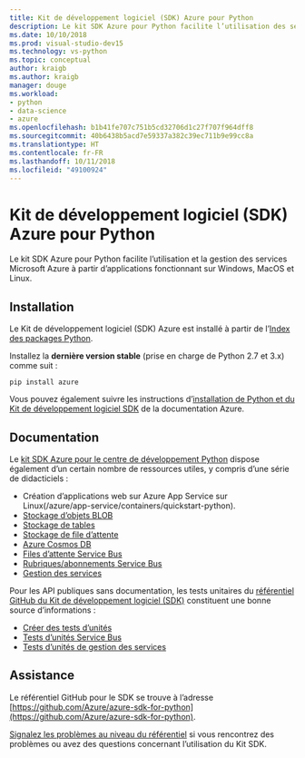 ```yaml
---
title: Kit de développement logiciel (SDK) Azure pour Python
description: Le kit SDK Azure pour Python facilite l’utilisation des services Microsoft Azure à partir d’applications Python fonctionnant sur n’importe quelle plateforme.
ms.date: 10/10/2018
ms.prod: visual-studio-dev15
ms.technology: vs-python
ms.topic: conceptual
author: kraigb
ms.author: kraigb
manager: douge
ms.workload:
- python
- data-science
- azure
ms.openlocfilehash: b1b41fe707c751b5cd32706d1c27f707f964dff8
ms.sourcegitcommit: 40b6438b5acd7e59337a382c39ec711b9e99cc8a
ms.translationtype: HT
ms.contentlocale: fr-FR
ms.lasthandoff: 10/11/2018
ms.locfileid: "49100924"
---
```

# <a name="azure-sdk-for-python"></a>Kit de développement logiciel (SDK) Azure pour Python

Le kit SDK Azure pour Python facilite l’utilisation et la gestion des services Microsoft Azure à partir d’applications fonctionnant sur Windows, MacOS et Linux.

## <a name="installation"></a>Installation

Le Kit de développement logiciel (SDK) Azure est installé à partir de l’[Index des packages Python](https://pypi.python.org/pypi/azure).

Installez la **dernière version stable** (prise en charge de Python 2.7 et 3.x) comme suit :

```command
pip install azure
```

Vous pouvez également suivre les instructions d’[installation de Python et du Kit de développement logiciel SDK](https://docs.microsoft.com/azure/python-how-to-install/) de la documentation Azure.

## <a name="documentation"></a>Documentation

Le [kit SDK Azure pour le centre de développement Python](https://docs.microsoft.com/python/azure/?view=azure-python) dispose également d’un certain nombre de ressources utiles, y compris d’une série de didacticiels :

- Création d’applications web sur Azure App Service sur Linux(/azure/app-service/containers/quickstart-python).
- [Stockage d’objets BLOB](/azure/storage/blobs/storage-quickstart-blobs-python)
- [Stockage de tables](/azure/cosmos-db/table-storage-how-to-use-python)
- [Stockage de file d’attente](/azure/storage/storage-python-how-to-use-queue-storage)
- [Azure Cosmos DB](/azure/cosmos-db/sql-api-python-application)
- [Files d’attente Service Bus](/azure/service-bus-messaging/service-bus-python-how-to-use-queues)
- [Rubriques/abonnements Service Bus](/azure/service-bus-messaging/service-bus-python-how-to-use-topics-subscriptions)
- [Gestion des services](/azure/cloud-services/cloud-services-python-how-to-use-service-management)

Pour les API publiques sans documentation, les tests unitaires du [référentiel GitHub du Kit de développement logiciel (SDK)](https://github.com/Azure/azure-sdk-for-python) constituent une bonne source d’informations :

- [Créer des tests d’unités](https://github.com/Azure/azure-storage-python/tree/master/tests)
- [Tests d’unités Service Bus](https://github.com/Azure/azure-sdk-for-python/tree/master/azure-servicebus/tests)
- [Tests d’unités de gestion des services](https://github.com/Azure/azure-sdk-for-python/tree/master/azure-servicemanagement-legacy/tests)

## <a name="support"></a>Assistance

Le référentiel GitHub pour le SDK se trouve à l’adresse [https://github.com/Azure/azure-sdk-for-python](https://github.com/Azure/azure-sdk-for-python).

[Signalez les problèmes au niveau du référentiel](https://github.com/Azure/azure-sdk-for-python/issues) si vous rencontrez des problèmes ou avez des questions concernant l’utilisation du Kit SDK.
